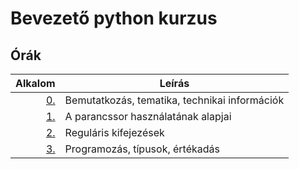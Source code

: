 # Bevezető python kurzus

## Órák

| Alkalom | Leírás |
|--------:|--------|
| [0.](https://github.com/mittelholcz/python2019/blob/master/00.intro/) | Bemutatkozás, tematika, technikai információk |
| [1.](https://github.com/mittelholcz/python2019/blob/master/01.shell/) | A parancssor használatának alapjai |
| [2.](https://github.com/mittelholcz/python2019/blob/master/02.regex/) | Reguláris kifejezések |
| [3.](https://github.com/mittelholcz/python2019/blob/master/03.types/) | Programozás, típusok, értékadás |
